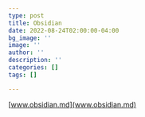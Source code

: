 ```yaml
---
type: post
title: Obsidian
date: 2022-08-24T02:00:00-04:00
bg_image: ''
image: ''
author: ''
description: ''
categories: []
tags: []

---
```

[www.obsidian.md](www.obsidian.md)